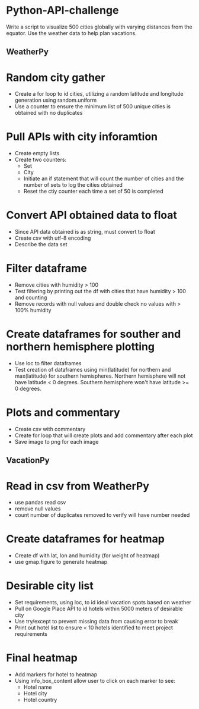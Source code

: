 # Python-API-challenge
Write a script to visualize 500 cities globally with varying distances from the equator. Use the weather data to help plan vacations.

## WeatherPy
# Random city gather
- Create a for loop to id cities, utilizing a random latitude and longitude generation using random.uniform
- Use a counter to ensure the minimum list of 500 unique cities is obtained with no duplicates

# Pull APIs with city inforamtion
- Create empty lists
- Create two counters:
    - Set
    - City
    - Initiate an if statement that will count the number of cities and the number of sets to log the cities obtained
    - Reset the ctiy counter each time a set of 50 is completed

# Convert API obtained data to float
- Since API data obtained is as string, must convert to float
- Create csv with utf-8 encoding
- Describe the data set

# Filter dataframe
- Remove cities with humidity > 100
- Test filtering by printing out the df with cities that have humidity > 100 and counting
- Remove records with null values and double check no values with > 100% humidity

# Create dataframes for souther and northern hemisphere plotting
- Use loc to filter dataframes
- Test creation of dataframes using min(latitude) for northern and max(latitude) for southern hemispheres. Northern hemisphere will not have latitude < 0 degrees. Southern hemisphere won't have latitude >= 0 degrees.

# Plots and commentary
- Create csv with commentary
- Create for loop that will create plots and add commentary after each plot
- Save image to png for each image

## VacationPy
# Read in csv from WeatherPy
- use pandas read csv
- remove null values
- count number of duplicates removed to verify will have number needed

# Create dataframes for heatmap
- Create df with lat, lon and humidity (for weight of heatmap)
- use gmap.figure to generate heatmap

# Desirable city list
- Set requirements, using loc, to id ideal vacation spots based on weather
- Pull on Google Place API to id hotels within 5000 meters of desirable city
- Use try/except to prevent missing data from causing error to break
- Print out hotel list to ensure < 10 hotels identified to meet project requirements

# Final heatmap
- Add markers for hotel to heatmap
- Using info_box_content allow user to click on each marker to see:
    - Hotel name
    - Hotel city
    - Hotel country
    
